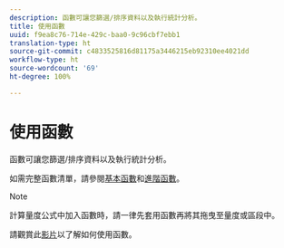 ```yaml
---
description: 函數可讓您篩選/排序資料以及執行統計分析。
title: 使用函數
uuid: f9ea8c76-714e-429c-baa0-9c96cbf7ebb1
translation-type: ht
source-git-commit: c4833525816d81175a3446215eb92310ee4021dd
workflow-type: ht
source-wordcount: '69'
ht-degree: 100%

---
```



# 使用函數

函數可讓您篩選/排序資料以及執行統計分析。

如需完整函數清單，請參閱[基本函數](/help/components/c-calcmetrics/cm-reference/cm-functions.md)和[進階函數](/help/components/c-calcmetrics/cm-reference/cm-adv-functions.md)。

>[!NOTE]
>
>計算量度公式中加入函數時，請一律先套用函數再將其拖曳至量度或區段中。

請觀賞此[影片](https://youtu.be/SSyWvomnewI)以了解如何使用函數。
